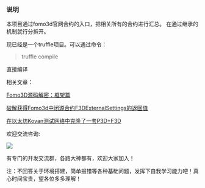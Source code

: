 ### 说明
本项目通过fomo3d官网合约的入口，把相关所有的合约进行汇总。
在通过继承的机制就行分拆开。

现已经是一个truffle项目。可以通过命令：

> truffle compile

直接编译

相关文章：

[Fomo3D源码解密：框架篇](https://mp.weixin.qq.com/s/kT94y3kHZKa-JXXWWGqD_A)

[破解获得Fomo3d中闭源合约F3DExternalSettings的返回值](https://mp.weixin.qq.com/s/GIDwSMU8_usF13n3rFvW-g)

[在以太坊Kovan测试网络中克隆了一套P3D+F3D](https://mp.weixin.qq.com/s/8jfLjD6UgIDfw4fOsJ0rCg)


欢迎交流咨询:

![](https://github.com/reedhong/fomo3d_clone/blob/master/src/images/wechat.jpeg)

有专门的开发交流群，各路大神都有，欢迎大家加入！

注：不回答关于环境搭建，简单报错等各种基础问题，发挥下自我学习能力吧！真心时间宝贵，望各位多多理解！

